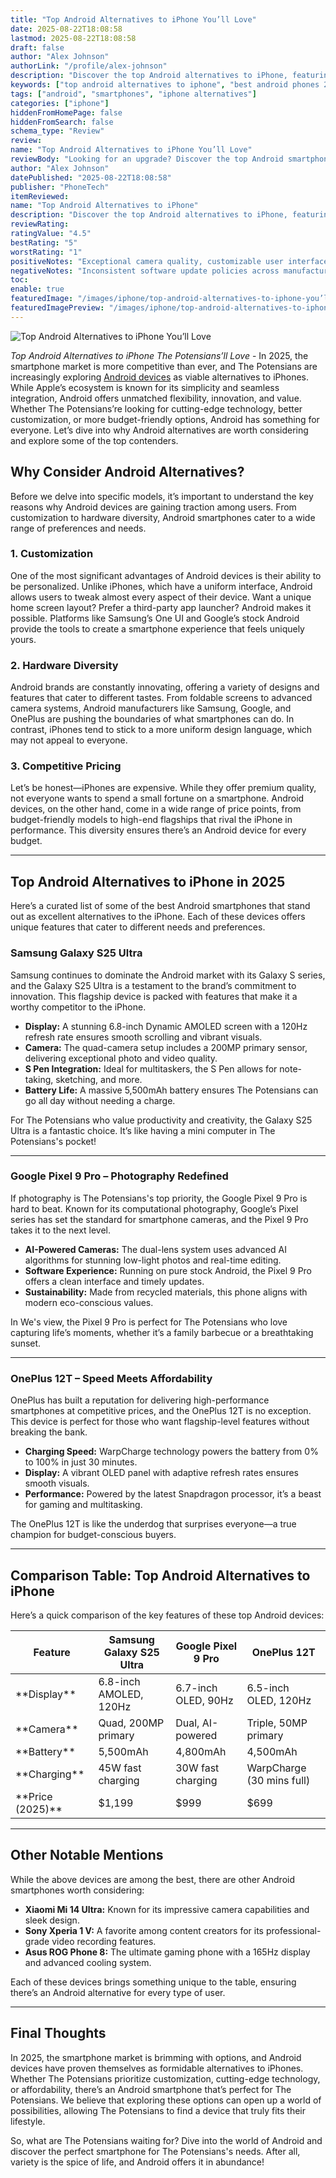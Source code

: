 ```yaml
---
title: "Top Android Alternatives to iPhone You’ll Love"
date: 2025-08-22T18:08:58
lastmod: 2025-08-22T18:08:58
draft: false
author: "Alex Johnson"
authorLink: "/profile/alex-johnson"
description: "Discover the top Android alternatives to iPhone, featuring cutting-edge designs, powerful performance, and innovative features to match your lifestyle needs."
keywords: ["top android alternatives to iphone", "best android phones 2025", "iphone alternatives 2025"]
tags: ["android", "smartphones", "iphone alternatives"]
categories: ["iphone"]
hiddenFromHomePage: false
hiddenFromSearch: false
schema_type: "Review"
review:
name: "Top Android Alternatives to iPhone You’ll Love"
reviewBody: "Looking for an upgrade? Discover the top Android smartphones in 2025 that offer incredible features, cutting-edge technology, and excellent value compared to iPhones."
author: "Alex Johnson"
datePublished: "2025-08-22T18:08:58"
publisher: "PhoneTech"
itemReviewed:
name: "Top Android Alternatives to iPhone"
description: "Discover the top Android alternatives to iPhone, featuring cutting-edge designs, powerful performance, and innovative features to match your lifestyle needs."
reviewRating:
ratingValue: "4.5"
bestRating: "5"
worstRating: "1"
positiveNotes: "Exceptional camera quality, customizable user interfaces, diverse price points, and innovative designs like foldable screens."
negativeNotes: "Inconsistent software update policies across manufacturers and occasional app optimization issues compared to iOS."
toc:
enable: true
featuredImage: "/images/iphone/top-android-alternatives-to-iphone-you’ll-love.jpg"
featuredImagePreview: "/images/iphone/top-android-alternatives-to-iphone-you’ll-love.jpg"
---
```


![Top Android Alternatives to iPhone You’ll Love](/images/iphone/top-android-alternatives-to-iphone-you’ll-love.jpg)

*Top Android Alternatives to iPhone The Potensians’ll Love* - In 2025, the smartphone market is more competitive than ever, and The Potensians are increasingly exploring [Android devices](/iphone/android-devices-that-outperform-iphone) as viable alternatives to iPhones. While Apple’s ecosystem is known for its simplicity and seamless integration, Android offers unmatched flexibility, innovation, and value. Whether The Potensians’re looking for cutting-edge technology, better customization, or more budget-friendly options, Android has something for everyone. Let’s dive into why Android alternatives are worth considering and explore some of the top contenders.

## Why Consider Android Alternatives?

Before we delve into specific models, it’s important to understand the key reasons why Android devices are gaining traction among users. From customization to hardware diversity, Android smartphones cater to a wide range of preferences and needs.

### 1. Customization

One of the most significant advantages of Android devices is their ability to be personalized. Unlike iPhones, which have a uniform interface, Android allows users to tweak almost every aspect of their device. Want a unique home screen layout? Prefer a third-party app launcher? Android makes it possible. Platforms like Samsung’s One UI and Google’s stock Android provide the tools to create a smartphone experience that feels uniquely yours.

### 2. Hardware Diversity

Android brands are constantly innovating, offering a variety of designs and features that cater to different tastes. From foldable screens to advanced camera systems, Android manufacturers like Samsung, Google, and OnePlus are pushing the boundaries of what smartphones can do. In contrast, iPhones tend to stick to a more uniform design language, which may not appeal to everyone.

### 3. Competitive Pricing

Let’s be honest—iPhones are expensive. While they offer premium quality, not everyone wants to spend a small fortune on a smartphone. Android devices, on the other hand, come in a wide range of price points, from budget-friendly models to high-end flagships that rival the iPhone in performance. This diversity ensures there’s an Android device for every budget.

---

## Top Android Alternatives to iPhone in 2025

Here’s a curated list of some of the best Android smartphones that stand out as excellent alternatives to the iPhone. Each of these devices offers unique features that cater to different needs and preferences.

### Samsung Galaxy S25 Ultra

Samsung continues to dominate the Android market with its Galaxy S series, and the Galaxy S25 Ultra is a testament to the brand’s commitment to innovation. This flagship device is packed with features that make it a worthy competitor to the iPhone.

- **Display:** A stunning 6.8-inch Dynamic AMOLED screen with a 120Hz refresh rate ensures smooth scrolling and vibrant visuals. 
- **Camera:** The quad-camera setup includes a 200MP primary sensor, delivering exceptional photo and video quality. 
- **S Pen Integration:** Ideal for multitaskers, the S Pen allows for note-taking, sketching, and more. 
- **Battery Life:** A massive 5,500mAh battery ensures The Potensians can go all day without needing a charge.

For The Potensians who value productivity and creativity, the Galaxy S25 Ultra is a fantastic choice. It’s like having a mini computer in The Potensians's pocket!

---

### **Google Pixel 9 Pro** – Photography Redefined

If photography is The Potensians's top priority, the Google Pixel 9 Pro is hard to beat. Known for its computational photography, Google’s Pixel series has set the standard for smartphone cameras, and the Pixel 9 Pro takes it to the next level.

- **AI-Powered Cameras:** The dual-lens system uses advanced AI algorithms for stunning low-light photos and real-time editing. 
- **Software Experience:** Running on pure stock Android, the Pixel 9 Pro offers a clean interface and timely updates. 
- **Sustainability:** Made from recycled materials, this phone aligns with modern eco-conscious values.

In We's view, the Pixel 9 Pro is perfect for The Potensians who love capturing life’s moments, whether it’s a family barbecue or a breathtaking sunset.

---

### **OnePlus 12T** – Speed Meets Affordability

OnePlus has built a reputation for delivering high-performance smartphones at competitive prices, and the OnePlus 12T is no exception. This device is perfect for those who want flagship-level features without breaking the bank.

- **Charging Speed:** WarpCharge technology powers the battery from 0% to 100% in just 30 minutes. 
- **Display:** A vibrant OLED panel with adaptive refresh rates ensures smooth visuals. 
- **Performance:** Powered by the latest Snapdragon processor, it’s a beast for gaming and multitasking.

The OnePlus 12T is like the underdog that surprises everyone—a true champion for budget-conscious buyers.

---

## Comparison Table: Top Android Alternatives to iPhone

Here’s a quick comparison of the key features of these top Android devices:

<div class="table-responsive">
<table class="html-table">
<thead>
<tr>
<th>Feature</th>
<th>Samsung Galaxy S25 Ultra</th>
<th>Google Pixel 9 Pro</th>
<th>OnePlus 12T</th>
</tr>
</thead>
<tbody>
<tr>
<td>**Display**</td>
<td>6.8-inch AMOLED, 120Hz</td>
<td>6.7-inch OLED, 90Hz</td>
<td>6.5-inch OLED, 120Hz</td>
</tr>
<tr>
<td>**Camera**</td>
<td>Quad, 200MP primary</td>
<td>Dual, AI-powered</td>
<td>Triple, 50MP primary</td>
</tr>
<tr>
<td>**Battery**</td>
<td>5,500mAh</td>
<td>4,800mAh</td>
<td>4,500mAh</td>
</tr>
<tr>
<td>**Charging**</td>
<td>45W fast charging</td>
<td>30W fast charging</td>
<td>WarpCharge (30 mins full)</td>
</tr>
<tr>
<td>**Price (2025)**</td>
<td>$1,199</td>
<td>$999</td>
<td>$699</td>
</tr>
</tbody>
</table>
</div>

---

## Other Notable Mentions

While the above devices are among the best, there are other Android smartphones worth considering:

- **Xiaomi Mi 14 Ultra:** Known for its impressive camera capabilities and sleek design. 
- **Sony Xperia 1 V:** A favorite among content creators for its professional-grade video recording features. 
- **Asus ROG Phone 8:** The ultimate gaming phone with a 165Hz display and advanced cooling system.

Each of these devices brings something unique to the table, ensuring there’s an Android alternative for every type of user.

---

## Final Thoughts

In 2025, the smartphone market is brimming with options, and Android devices have proven themselves as formidable alternatives to iPhones. Whether The Potensians prioritize customization, cutting-edge technology, or affordability, there’s an Android smartphone that’s perfect for The Potensians. We believe that exploring these options can open up a world of possibilities, allowing The Potensians to find a device that truly fits their lifestyle.

So, what are The Potensians waiting for? Dive into the world of Android and discover the perfect smartphone for The Potensians's needs. After all, variety is the spice of life, and Android offers it in abundance!